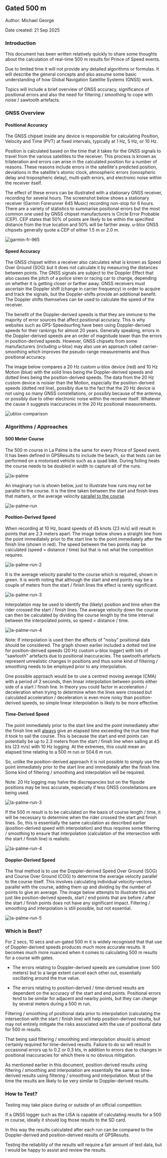 ## Gated 500 m

Author: Michael George

Date created: 21 Sep 2025



### Introduction

This document has been written relatively quickly to share some thoughts about the calculation of real-time 500 m results for Prince of Speed events.

Due to limited time it will not provide any detailed algorithms or formulas. It will describe the general concepts and also assume some basic understanding of how Global Navigation Satellite Systems (GNSS) work.

Topics will include a brief overview of GNSS accuracy, significance of positional errors and also the need for filtering / smoothing to cope with noise / sawtooth artefacts.



### GNSS Overview

#### Positional Accuracy

The GNSS chipset inside any device is responsible for calculating Position, Velocity and Time (PVT) at fixed intervals, typically at 1 Hz, 5 Hz, or 10 Hz.

Position is calculated based on the time that it takes for the GNSS signals to travel from the various satellites to the receiver. This process is known as trilateration and errors can arise in the calculated position for a number of reasons. These reasons include errors in the satellite's predicted position, deviations in the satellite's atomic clock, atmospheric errors (ionospheric delay and tropospheric delay), multi-path errors, and electronic noise within the receiver itself.

The effect of these errors can be illustrated with a stationary GNSS receiver, recording for several hours. The screenshot below shows a stationary receiver (Garmin Forerunner 645 Music) recording non-stop for 6 hours. There are a variety of statistics to summarise positional errors but the most common one used by GNSS chipset manufacturers is Circle Error Probable (CEP). CEP states that 50% of points are likely to be within the specified distance from the true location and 50% will be farther away. u-blox GNSS chipsets generally quote a CEP of either 1.5 m or 2.0 m.

![garmin-fr-965](img/garmin-fr-965.png)



#### Speed Accuracy

The GNSS chipset within a receiver also calculates what is known as Speed Over Ground (SOG) but it does not calculate it by measuring the distances between points. The GNSS signals are subject to the Doppler Effect that also causes the pitch of a police siren or racing car to change, depending on whether it is getting closer or farther away. GNSS receivers must ascertain the Doppler shift (change in carrier frequency) in order to acquire and track the signals, but the Doppler-shifts provide an additional benefit. The Doppler shifts themselves can be used to calculate the speed of the receiver.

The benefit of the Doppler-derived speeds is that they are immune to the majority of error sources that affect positional accuracy. This is why websites such as GPS-Speedsurfing have been using Doppler-derived speeds for their rankings for almost 20 years. Generally speaking, errors in the Doppler-derived speeds are an order of magnitude lower than the errors in position-derived speeds. However, GNSS chipsets from some manufacturers (including u-blox) may also use an approach called carrier-smoothing which improves the pseudo-range measurements and thus positional accuracy.

The image below compares a 20 Hz custom u-blox device (red) and 10 Hz Motion (blue) with the solid lines being the Doppler-derived speeds and dotted lines being the position-derived speeds. The data from the 20 Hz custom device is noisier than the Motion, especially the position-derived speeds (dotted red line), possibly due to the fact that the 20 Hz device is not using so many GNSS constellations, or possibly because of the antenna, or possibly due to other electronic noise within the receiver itself. Whatever the cause it suggests inaccuracies in the 20 Hz positional measurements.

![ublox-comparison](img/ublox-comparison.png)



### Algorithms / Approaches

#### 500 Meter Course

The 500 m course in La Palme is the same for every Prince of Speed event. It has been defined in GPSResults to include the beach, so that tests can be performed on a motorised vehicle such as a quad bike. During foiling heats the course needs to be doubled in width to capture all of the runs.

![la-palme](img/la-palme.png)

An imaginary run is shown below, just to illustrate how runs may not be parallel to the course. It is the time taken between the start and finish lines that matters, or the average velocity <u>parallel to the course</u>.

![la-palme-run](img/la-palme-run.png)



#### Position-Derived Speed

When recording at 10 Hz, board speeds of 45 knots (23 m/s) will result in points that are 2.3 meters apart. The image below shows a straight line from the point immediately prior to the start line to the point immediately after the finish line (shown in red). The speed between the two points may be calculated (speed = distance / time) but that is not what the competition requires.

![la-palme-run-2](img/la-palme-run-2.png)

It is the average velocity parallel to the course which is required, shown in green. It is worth noting that although the start and end points may be a couple of meters from the start / finish lines the effect is rarely significant.

![la-palme-run-3](img/la-palme-run-3.png)

Interpolation may be used to identify the (likely) position and time when the rider crossed the start / finish lines. The average velocity down the course can then be calculated by dividing the course length by the time interval between the interpolated points, so speed = distance / time.

![la-palme-run-4](img/la-palme-run-4.png)

Note: If interpolation is used then the effects of "noisy" positional data should be considered. The graph shown earlier included a dotted red line for position-derived speeds (20 Hz custom u-blox logger) with lots of "sawtooth" artefacts due to positional inaccuracies. The sawtooth artefacts represent unrealistic changes in positions and thus some kind of filtering / smoothing needs to be employed prior to any interpolation.

One possible approach would be to use a centred moving average (CMA) with a period of 2 seconds, then linear interpolation between points either side of a start / finish line. In theory you could factor in acceleration / deceleration when trying to determine when the lines were crossed but calculated acceleration / deceleration is even more noisy than position-derived speeds, so simple linear interpolation is likely to be more effective.



#### Time-Derived Speed

The point immediately prior to the start line and the point immediately after the finish line will <u>always</u> give an elapsed time exceeding the true time that it took to sail the course. This is because the start and end points can potentially be up to 2.3 meters from the start / finish line when sailing at 45 kts (23 m/s) with 10 Hz logging. At the extremes, this could mean an elapsed time relating to a 500 m run or 504.6 m run.

So, unlike the position-derived approach it is not possible to simply use the point immediately prior to the start line and immediately after the finish line. Some kind of filtering / smoothing and interpolation will be required.

Note: 20 Hz logging may halve the discrepancies but on the flipside positions may be less accurate, especially if less GNSS constellations are being used.

![la-palme-run-3](img/la-palme-run-3.png)

If the 500 m result is to be calculated on the basis of course length / time, it will be necessary to determine when the rider crossed the start and finish lines. So, this is essentially the same calculation as described earlier (position-derived speed with interpolation) and thus requires some filtering / smoothing to ensure that interpolation (calculation of the intersection with the start / finish line) is realistic.

![la-palme-run-4](img/la-palme-run-4.png)



#### Doppler-Derived Speed

The final method is to use the Doppler-derived Speed Over Ground (SOG) and Course Over Ground (COG) to determine the average velocity parallel to the course itself. This involves calculating individual velocity-vectors parallel with the course, adding them up and dividing by the number of points to give an average. The image below attempts to illustrate this and just like position-derived speeds, start / end points that are before / after the start / finish points does not have any significant impact. Filtering / smoothing and interpolation is still possible, but not essential.

![la-palme-run-5](img/la-palme-run-5.png)



### Which is Best?

For 2 secs, 10 secs and un-gated 500 m it is widely recognised that that use of Doppler-derived speeds produces much more accurate results. It becomes much more nuanced when it comes to calculating 500 m results for a course with gates.

- The errors relating to Doppler-derived speeds are cumulative (over 500 meters) but to a large extent cancel each other out, essentially oscillating around the true value.

- The errors relating to position-derived / time-derived results are dependent on the accuracy of the start and end points. Positional errors tend to be similar for adjacent and nearby points, but they can change by several meters during a 500 m run.

Filtering / smoothing of positional data prior to interpolation (calculating the intersection with the start / finish line) will help position-derived results, but may not entirely mitigate the risks associated with the use of positional data for 500 m results.

That being said filtering / smoothing and interpolation should is almost certainly required for time-derived results. Failure to do so will result in occasional errors up to 0.2 or 0.3 kts, in addition to errors due to changes in positional inaccuracies for which there is no obvious mitigation.

As mentioned earlier in this document, position-derived results using filtering / smoothing and interpolation are essentially the same as time-derived results using filtering / smoothing and interpolation. Most of the time the results are likely to be very similar to Doppler-derived results.



### How to Test?

Testing may take place during or outside of an official competition.

If a GNSS logger such as the LISA is capable of calculating results for a 500 m course, ideally it should log those results to the SD card.

In this way the results calculated after each run can be compared to the Doppler-derived and position-derived results of GPSResults.

Testing the reliability of the results will require a fair amount of test data, but I would be happy to assist and review the results.